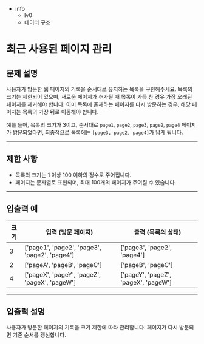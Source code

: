 - info
    - lv0
    - 데이터 구조

# 최근 사용된 페이지 관리
## 문제 설명
사용자가 방문한 웹 페이지의 기록을 순서대로 유지하는 목록을 구현해주세요. 목록의 크기는 제한되어 있으며, 새로운 페이지가 추가될 때 목록이 가득 찬 경우 가장 오래된 페이지를 제거해야 합니다. 이미 목록에 존재하는 페이지를 다시 방문하는 경우, 해당 페이지는 목록의 가장 뒤로 이동해야 합니다.

예를 들어, 목록의 크기가 3이고, 순서대로 `page1`, `page2`, `page3`, `page2`, `page4` 페이지가 방문되었다면, 최종적으로 목록에는 `[page3, page2, page4]`가 남게 됩니다.

---

## 제한 사항

- 목록의 크기는 1 이상 100 이하의 정수로 주어집니다.
- 페이지는 문자열로 표현되며, 최대 100개의 페이지가 주어질 수 있습니다.

---

## 입출력 예

|   크기  |               입력 (방문 페이지)                 | 출력 (목록의 상태)     |
| ------ | ------------------------------------------------ | --------------------- |
| 3      | ['page1', 'page2', 'page3', 'page2', 'page4']    | ['page3', 'page2', 'page4'] |
| 2      | ['pageA', 'pageB', 'pageC']                      | ['pageB', 'pageC']    |
| 4      | ['pageX', 'pageY', 'pageZ', 'pageX', 'pageW']    | ['pageY', 'pageZ', 'pageX', 'pageW'] |

---

## 입출력 설명
사용자가 방문한 페이지의 기록을 크기 제한에 따라 관리합니다. 페이지가 다시 방문되면 기존 순서를 갱신합니다.
